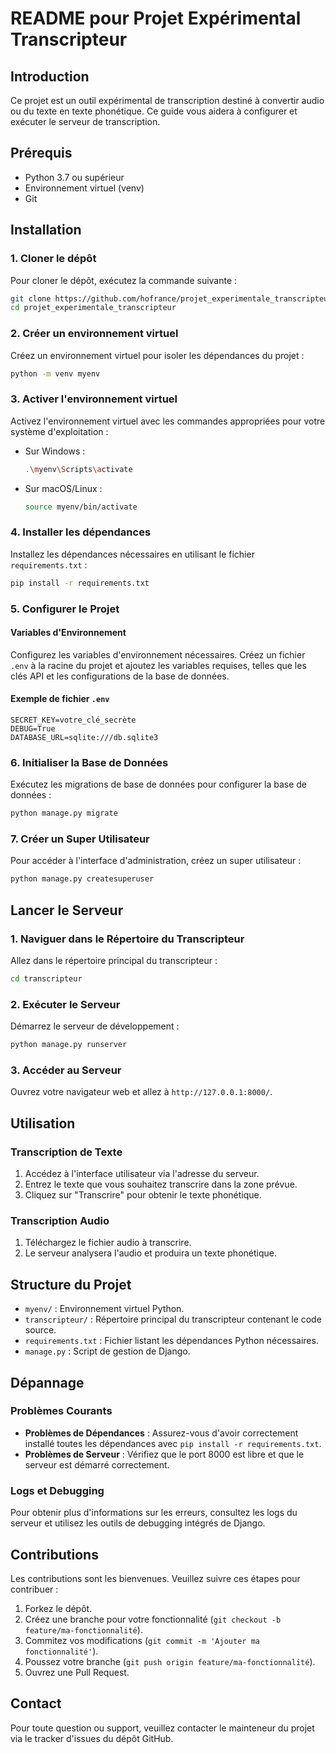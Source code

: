 # README pour Projet Expérimental Transcripteur

## Introduction
Ce projet est un outil expérimental de transcription destiné à convertir  audio ou du texte en texte phonétique. Ce guide vous aidera à configurer et exécuter le serveur de transcription.

## Prérequis
- Python 3.7 ou supérieur
- Environnement virtuel (venv)
- Git

## Installation

### 1. Cloner le dépôt
Pour cloner le dépôt, exécutez la commande suivante :
```bash
git clone https://github.com/hofrance/projet_experimentale_transcripteur.git
cd projet_experimentale_transcripteur
```

### 2. Créer un environnement virtuel
Créez un environnement virtuel pour isoler les dépendances du projet :
```bash
python -m venv myenv
```

### 3. Activer l'environnement virtuel
Activez l'environnement virtuel avec les commandes appropriées pour votre système d'exploitation :

- Sur Windows :
    ```bash
    .\myenv\Scripts\activate
    ```

- Sur macOS/Linux :
    ```bash
    source myenv/bin/activate
    ```

### 4. Installer les dépendances
Installez les dépendances nécessaires en utilisant le fichier `requirements.txt` :
```bash
pip install -r requirements.txt
```

### 5. Configurer le Projet

#### Variables d'Environnement
Configurez les variables d'environnement nécessaires. Créez un fichier `.env` à la racine du projet et ajoutez les variables requises, telles que les clés API et les configurations de la base de données.

#### Exemple de fichier `.env`
```
SECRET_KEY=votre_clé_secrète
DEBUG=True
DATABASE_URL=sqlite:///db.sqlite3
```

### 6. Initialiser la Base de Données

Exécutez les migrations de base de données pour configurer la base de données :
```bash
python manage.py migrate
```

### 7. Créer un Super Utilisateur

Pour accéder à l'interface d'administration, créez un super utilisateur :
```bash
python manage.py createsuperuser
```

## Lancer le Serveur

### 1. Naviguer dans le Répertoire du Transcripteur
Allez dans le répertoire principal du transcripteur :
```bash
cd transcripteur
```

### 2. Exécuter le Serveur
Démarrez le serveur de développement :
```bash
python manage.py runserver
```

### 3. Accéder au Serveur
Ouvrez votre navigateur web et allez à `http://127.0.0.1:8000/`.

## Utilisation

### Transcription de Texte
1. Accédez à l'interface utilisateur via l'adresse du serveur.
2. Entrez le texte que vous souhaitez transcrire dans la zone prévue.
3. Cliquez sur "Transcrire" pour obtenir le texte phonétique.

### Transcription Audio
1. Téléchargez le fichier audio à transcrire.
2. Le serveur analysera l'audio et produira un texte phonétique.

## Structure du Projet

- `myenv/` : Environnement virtuel Python.
- `transcripteur/` : Répertoire principal du transcripteur contenant le code source.
- `requirements.txt` : Fichier listant les dépendances Python nécessaires.
- `manage.py` : Script de gestion de Django.

## Dépannage

### Problèmes Courants
- **Problèmes de Dépendances** : Assurez-vous d'avoir correctement installé toutes les dépendances avec `pip install -r requirements.txt`.
- **Problèmes de Serveur** : Vérifiez que le port 8000 est libre et que le serveur est démarré correctement.

### Logs et Debugging
Pour obtenir plus d'informations sur les erreurs, consultez les logs du serveur et utilisez les outils de debugging intégrés de Django.

## Contributions
Les contributions sont les bienvenues. Veuillez suivre ces étapes pour contribuer :
1. Forkez le dépôt.
2. Créez une branche pour votre fonctionnalité (`git checkout -b feature/ma-fonctionnalité`).
3. Commitez vos modifications (`git commit -m 'Ajouter ma fonctionnalité'`).
4. Poussez votre branche (`git push origin feature/ma-fonctionnalité`).
5. Ouvrez une Pull Request.

## Contact

Pour toute question ou support, veuillez contacter le mainteneur du projet via le tracker d'issues du dépôt GitHub.
